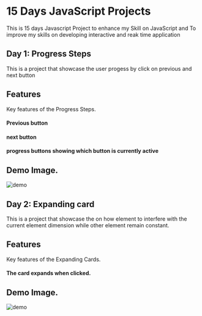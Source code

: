 # 15 Days JavaScript Projects

This is 15 days Javascript Project to enhance my Skill on JavaScript and To improve my skills on developing interactive and reak time application

## Day 1: Progress Steps
This is a project that showcase the user progess by click on previous and next button


## Features

Key features of the Progress Steps.
#### Previous button
#### next button
#### progress buttons showing which button is currently active

## Demo Image.
![demo](https://github.com/guledabdilatif/15-Days-JavaScript-Projects/assets/115420472/3b7bfa44-be15-4746-b79f-c84532c0f918)


## Day 2: Expanding card
This is a project that showcase the on how element to interfere with the current element dimension while other element remain constant.

## Features

Key features of the Expanding Cards.
#### The card expands when clicked.

## Demo Image.
![demo](https://github.com/guledabdilatif/15-Days-15-JavaScript-Projects/assets/115420472/52785df5-728f-4343-af12-102c463e805e)


